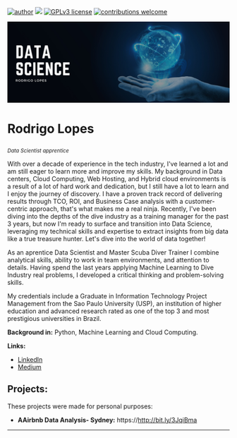 

[![author](https://img.shields.io/badge/author-rodrigoblopes-red)](https://www.linkedin.com/in/rodrigoblopes) [![](https://img.shields.io/badge/python-3.7+-blue.svg)](https://www.python.org/downloads/release/python-365/) [![GPLv3 license](https://img.shields.io/badge/License-GPLv3-blue.svg)](http://perso.crans.org/besson/LICENSE.html) [![contributions welcome](https://img.shields.io/badge/contributions-welcome-brightgreen.svg?style=flat)](https://github.com/rodrigoblopes/Data_Science/issues)

<p align="center">
  <img src="Banner.png" >
</p>

# Rodrigo Lopes
<sub>*Data Scientist apprentice*</sub>

With over a decade of experience in the tech industry, I've learned a lot and am still eager to learn more and improve my skills. My background in Data centers, Cloud Computing, Web Hosting, and Hybrid cloud environments is a result of a lot of hard work and dedication, but I still have a lot to learn and I enjoy the journey of discovery. I have a proven track record of delivering results through TCO, ROI, and Business Case analysis with a customer-centric approach, that's what makes me a real ninja. Recently, I've been diving into the depths of the dive industry as a training manager for the past 3 years, but now I'm ready to surface and transition into Data Science, leveraging my technical skills and expertise to extract insights from big data like a true treasure hunter. Let's dive into the world of data together!

As an aprentice Data Scientist and Master Scuba Diver Trainer I combine analytical skills, ability to work in team environments, and attention to details. Having spend the last years applying Machine Learning to Dive Industry real problems, I developed a critical thinking and problem-solving skills.

My credentials include a Graduate in Information Technology Project Management from the Sao Paulo University (USP), an institution of higher education and advanced research rated as one of the top 3 and most prestigious universities in Brazil.

**Background in:** Python, Machine Learning and Cloud Computing.

**Links:**
* [LinkedIn](https://www.linkedin.com/in/rodrigoblopes)
* [Medium](https://www.medium.com/@rodrigoblopes)


## Projects:
These projects were made for personal purposes:
* **AAirbnb Data Analysis- Sydney:** https://http://bit.ly/3JqiBma


---
